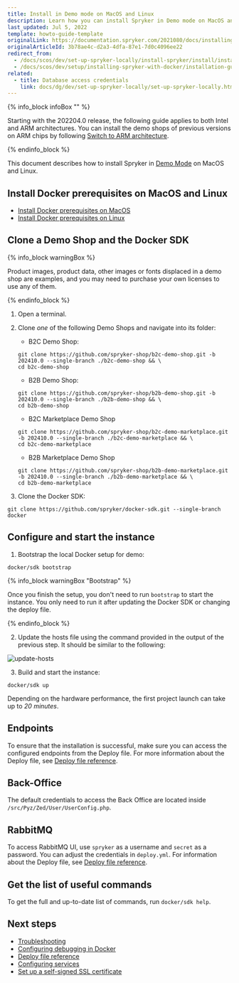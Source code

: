 ```yaml
---
title: Install in Demo mode on MacOS and Linux
description: Learn how you can install Spryker in Demo mode on MacOS and Linux in a local environment.
last_updated: Jul 5, 2022
template: howto-guide-template
originalLink: https://documentation.spryker.com/2021080/docs/installing-in-demo-mode-on-macos-and-linux
originalArticleId: 3b78ae4c-d2a3-4dfa-87e1-7d0c4096ee22
redirect_from:
  - /docs/scos/dev/set-up-spryker-locally/install-spryker/install/install-in-demo-mode-on-macos-and-linux.html
  - /docs/scos/dev/setup/installing-spryker-with-docker/installation-guides/installing-in-demo-mode-on-macos-and-linux.html
related:
  - title: Database access credentials
    link: docs/dg/dev/set-up-spryker-locally/set-up-spryker-locally.html
---
```


{% info_block infoBox "" %}

Starting with the 202204.0 release, the following guide applies to both Intel and ARM architectures. You can install the demo shops of previous versions on ARM chips by following [Switch to ARM architecture](/docs/dg/dev/integrate-and-configure/switch-to-arm-architecture-m1-chip.html).

{% endinfo_block %}


This document describes how to install Spryker in [Demo Mode](/docs/dg/dev/set-up-spryker-locally/install-spryker/install/choose-an-installation-mode.html#demo-mode) on MacOS and Linux.

## Install Docker prerequisites on MacOS and Linux

- [Install Docker prerequisites on MacOS](/docs/dg/dev/set-up-spryker-locally/install-spryker/install-docker-prerequisites/install-docker-prerequisites-on-macos.html)
- [Install Docker prerequisites on Linux](/docs/dg/dev/set-up-spryker-locally/install-spryker/install-docker-prerequisites/install-docker-prerequisites-on-linux.html)

## Clone a Demo Shop and the Docker SDK

{% info_block warningBox %}

Product images, product data, other images or fonts displaced in a demo shop are examples, and you may need to purchase your own licenses to use any of them.

{% endinfo_block %}

1. Open a terminal.
2. Clone *one* of the following Demo Shops and navigate into its folder:

    - B2C Demo Shop:

    ```shell
    git clone https://github.com/spryker-shop/b2c-demo-shop.git -b 202410.0 --single-branch ./b2c-demo-shop && \
    cd b2c-demo-shop
    ```

    - B2B Demo Shop:

    ```shell
    git clone https://github.com/spryker-shop/b2b-demo-shop.git -b 202410.0 --single-branch ./b2b-demo-shop && \
    cd b2b-demo-shop
    ```

    - B2C Marketplace Demo Shop

    ```shell
    git clone https://github.com/spryker-shop/b2c-demo-marketplace.git -b 202410.0 --single-branch ./b2c-demo-marketplace && \
    cd b2c-demo-marketplace
    ```

    - B2B Marketplace Demo Shop

    ```shell
    git clone https://github.com/spryker-shop/b2b-demo-marketplace.git -b 202410.0 --single-branch ./b2b-demo-marketplace && \
    cd b2b-demo-marketplace
    ```

3. Clone the Docker SDK:

```shell
git clone https://github.com/spryker/docker-sdk.git --single-branch docker
```

## Configure and start the instance


1. Bootstrap the local Docker setup for demo:

```shell
docker/sdk bootstrap
```

{% info_block warningBox "Bootstrap" %}

Once you finish the setup, you don't need to run `bootstrap` to start the instance. You only need to run it after updating the Docker SDK or changing the deploy file.

{% endinfo_block %}


2. Update the hosts file using the command provided in the output of the previous step. It should be similar to the following:

![update-hosts](https://spryker.s3.eu-central-1.amazonaws.com/docs/scos/dev/setup/quickstart-guides-install-spryker/quickstart-guide-install-spryker-on-macos-and-linux/update-hosts.png)


3. Build and start the instance:

```shell
docker/sdk up
```

Depending on the hardware performance, the first project launch can take up to *20 minutes*.

## Endpoints

To ensure that the installation is successful, make sure you can access the configured endpoints from the Deploy file. For more information about the Deploy file, see [Deploy file reference](/docs/dg/dev/sdks/the-docker-sdk/deploy-file/deploy-file-reference.html).

## Back-Office

The default credentials to access the Back Office are located inside `/src/Pyz/Zed/User/UserConfig.php`.

## RabbitMQ

To access RabbitMQ UI, use `spryker` as a username and `secret` as a password. You can adjust the credentials in `deploy.yml`. For information about the Deploy file, see [Deploy file reference](/docs/dg/dev/sdks/the-docker-sdk/deploy-file/deploy-file-reference.html).

## Get the list of useful commands

To get the full and up-to-date list of commands, run `docker/sdk help`.

## Next steps

- [Troubleshooting](/docs/dg/dev/set-up-spryker-locally/troubleshooting-installation/troubleshooting-installation.html)
- [Configuring debugging in Docker](/docs/dg/dev/set-up-spryker-locally/configure-after-installing/configure-debugging/configure-debugging.html)
- [Deploy file reference](/docs/dg/dev/sdks/the-docker-sdk/deploy-file/deploy-file-reference.html)
- [Configuring services](/docs/dg/dev/integrate-and-configure/configure-services.html)
- [Set up a self-signed SSL certificate](/docs/dg/dev/set-up-spryker-locally/configure-after-installing/set-up-a-self-signed-ssl-certificate.html)

